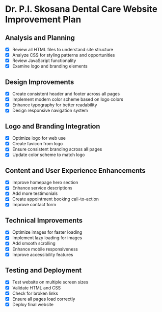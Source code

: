 # Dr. P.I. Skosana Dental Care Website Improvement Plan

## Analysis and Planning
- [x] Review all HTML files to understand site structure
- [x] Analyze CSS for styling patterns and opportunities
- [x] Review JavaScript functionality
- [x] Examine logo and branding elements

## Design Improvements
- [x] Create consistent header and footer across all pages
- [x] Implement modern color scheme based on logo colors
- [x] Enhance typography for better readability
- [x] Design responsive navigation system

## Logo and Branding Integration
- [x] Optimize logo for web use
- [x] Create favicon from logo
- [x] Ensure consistent branding across all pages
- [x] Update color scheme to match logo

## Content and User Experience Enhancements
- [x] Improve homepage hero section
- [x] Enhance service descriptions
- [x] Add more testimonials
- [x] Create appointment booking call-to-action
- [x] Improve contact form

## Technical Improvements
- [x] Optimize images for faster loading
- [x] Implement lazy loading for images
- [x] Add smooth scrolling
- [x] Enhance mobile responsiveness
- [x] Improve accessibility features

## Testing and Deployment
- [x] Test website on multiple screen sizes
- [x] Validate HTML and CSS
- [x] Check for broken links
- [x] Ensure all pages load correctly
- [x] Deploy final website
